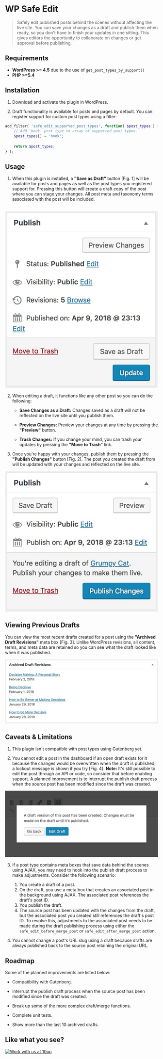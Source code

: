 # WP Safe Edit

> Safely edit published posts behind the scenes without affecting the live site. You can save your changes as a draft and publish them when ready, so you don't have to finish your updates in one sitting. This gives editors the opportunity to collaborate on changes or get approval before publishing.

## Requirements

* **WordPress >= 4.5** due to the use of `get_post_types_by_support()`
* **PHP >=5.4**

## Installation

1. Download and activate the plugin in WordPress.

2. Draft functionality is available for posts and pages by default. You can register support for custom post types using a filter:

```php
add_filter( 'safe_edit_supported_post_types', function( $post_types ) {
	// Add 'book' post type to array of supported post types.
	$post_types[] = 'book';

	return $post_types;
} );
```

## Usage

1. When this plugin is installed, a **"Save as Draft"** button [Fig. 1] will be available for posts and pages as well as the post types you registered support for. Pressing this button will create a draft copy of the post where you can stage your changes. All post meta and taxonomy terms associated with the post will be included.<br><br>

![Save Draft button](.wordpress-org/screenshot-1.jpg "Image of the “Save as Draft” button.")

2. When editing a draft, it functions like any other post so you can do the following:
   * **Save Changes as a Draft:** Changes saved as a draft will not be reflected on the live site until you publish them.
	 
   * **Preview Changes:** Preview your changes at any time by pressing the **"Preview"** button.
   
   * **Trash Changes:** If you change your mind, you can trash your updates by pressing the **"Move to Trash"** link.

3. Once you're happy with your changes, publish them by pressing the **"Publish Changes"** button [Fig. 2]. The post you created the draft from will be updated with your changes and reflected on the live site.

![Publish Changes button](.wordpress-org/screenshot-2.jpg "Image of the “Publish Changes” button.")

## Viewing Previous Drafts

You can view the most recent drafts created for a post using the **"Archived Draft Revisions"** meta box [Fig. 3]. Unlike WordPress revisions, all content, terms, and meta data are retained so you can see what the draft looked like when it was published.

![Archived Draft Revisions meta box](.wordpress-org/screenshot-3.jpg "Image of the “Archived Draft Revisions” meta box.")

## Caveats & Limitations

1. This plugin isn't compatible with post types using Gutenberg yet.

2. You cannot edit a post in the dashboard if an open draft exists for it because the changes would be overwritten when the draft is published; a lockout message is shown if you try [Fig. 4]. **Note:** It's still possible to edit the post through an API or code, so consider that before enabling support. A planned improvement is to interrupt the publish draft process when the source post has been modified since the draft was created.

![Source Post Lockout](.wordpress-org/screenshot-4.jpg "Image of the “open draft exist” lockout message.")

3. If a post type contains meta boxes that save data behind the scenes using AJAX, you may need to hook into the publish draft process to make adjustments. Consider the following scenario:

   1. You create a draft of a post.
   2. On the draft, you use a meta box that creates an associated post in the background using AJAX. The associated post references the draft's post ID.
   3. You publish the draft.
   4. The source post has been updated with the changes from the draft, but the associated post you created still references the draft's post ID. To resolve this, adjustments to the associated post needs to be made during the draft publishing process using either the `safe_edit_before_merge_post` or `safe_edit_after_merge_post` action.

4. You cannot change a post's URL slug using a draft because drafts are always published back to the source post retaining the original URL.

## Roadmap

Some of the planned improvements are listed below:

- Compatibility with Gutenberg.

- Interrupt the publish draft process when the source post has been modified since the draft was created.

- Break up some of the more complex draft/merge functions.

- Complete unit tests.

- Show more than the last 10 archived drafts.

## Like what you see?

<a href="http://10up.com/contact/"><img src="https://10updotcom-wpengine.s3.amazonaws.com/uploads/2016/10/10up-Github-Banner.png" width="850" alt="Work with us at 10up"></a>
